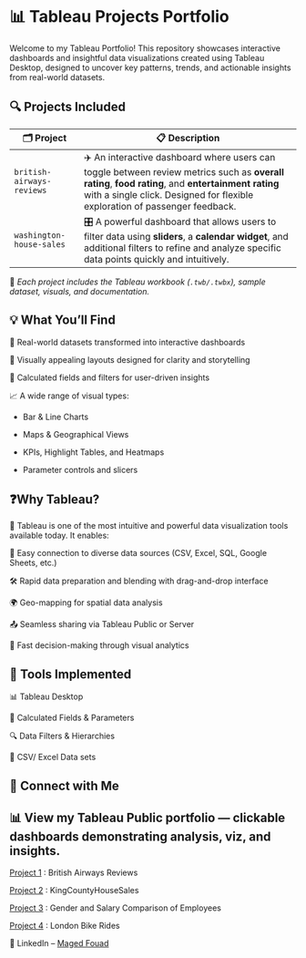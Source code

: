 # 📊 **Tableau Projects Portfolio**
Welcome to my Tableau Portfolio!
This repository showcases interactive dashboards and insightful data visualizations created using Tableau Desktop, designed to uncover key patterns, trends, and actionable insights from real-world datasets.

## 🔍 **Projects Included**

| 🗂 Project                         | 📋 Description |
|----------------------------------|----------------|
| `british-airways-reviews` | ✈️ An interactive dashboard where users can toggle between review metrics such as **overall rating**, **food rating**, and **entertainment rating** with a single click. Designed for flexible exploration of passenger feedback. |
| `washington-house-sales`  | 🎛️ A powerful dashboard that allows users to filter data using **sliders**, a **calendar widget**, and additional filters to refine and analyze specific data points quickly and intuitively. |

📁 *Each project includes the Tableau workbook (`.twb/.twbx`), sample dataset, visuals, and documentation.*

## 💡 **What You’ll Find**
📁 Real-world datasets transformed into interactive dashboards

🎨 Visually appealing layouts designed for clarity and storytelling

🔄 Calculated fields and filters for user-driven insights

📈 A wide range of visual types:

- Bar & Line Charts

- Maps & Geographical Views

- KPIs, Highlight Tables, and Heatmaps

- Parameter controls and slicers

## ❓**Why Tableau?**
🧠 Tableau is one of the most intuitive and powerful data visualization tools available today. It enables:

🔗 Easy connection to diverse data sources (CSV, Excel, SQL, Google Sheets, etc.)

🛠️ Rapid data preparation and blending with drag-and-drop interface

🌍 Geo-mapping for spatial data analysis

📤 Seamless sharing via Tableau Public or Server

💼 Fast decision-making through visual analytics

## 🧰 **Tools Implemented**
📊 Tableau Desktop

📌 Calculated Fields & Parameters

🔍 Data Filters & Hierarchies

📁 CSV/ Excel Data sets

## 🤝 **Connect with Me**

## 📊 **View my Tableau Public portfolio** — clickable dashboards demonstrating analysis, viz, and insights.
[Project 1](https://public.tableau.com/app/profile/maged.fouad/viz/Project_1BritishAirwaysReviews/Dashboard1) : British Airways Reviews

[Project 2](https://public.tableau.com/app/profile/maged.fouad/viz/Project_2KingCountyHouseSales/KingCountyHouseSales) : KingCountyHouseSales

[Project 3](https://public.tableau.com/app/profile/maged.fouad/viz/Project_3GenderandSalaryComparisonofEmployees/Dashboard1) : Gender and Salary Comparison of Employees

[Project 4](https://public.tableau.com/app/profile/maged.fouad/viz/Project_4LondonBikeRides/Dashboard1) : London Bike Rides

🔗 LinkedIn – [Maged Fouad](https://www.linkedin.com/in/mfouadmohamed325/)

